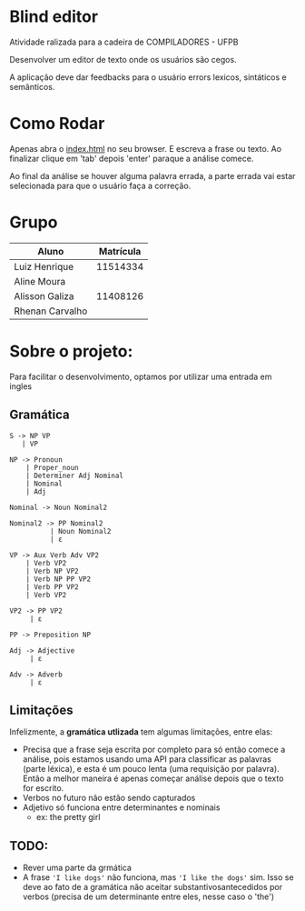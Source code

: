 # Blind editor
 
Atividade ralizada para a cadeira de COMPILADORES - UFPB
 
Desenvolver um editor de texto onde os usuários são cegos.
 
A aplicação deve dar feedbacks para o usuário errors lexicos, sintáticos e semânticos.
 
# Como Rodar
 
Apenas abra o [index.html](index.html) no seu browser. E escreva a frase ou texto. Ao finalizar clique em 'tab' depois 'enter' paraque a análise comece.
 
Ao final da análise se houver alguma palavra errada, a parte errada vai estar selecionada para que o usuário faça a correção.
 
 
# Grupo
 
Aluno | Matrícula
-----| ----
Luiz Henrique | 11514334
Aline Moura | 
Alisson Galiza | 11408126
Rhenan Carvalho |
 
 
# Sobre o projeto:
 
Para facilitar o desenvolvimento, optamos por utilizar uma entrada em ingles

## Gramática

    S -> NP VP
       | VP

    NP -> Pronoun
        | Proper_noun
        | Determiner Adj Nominal
        | Nominal
        | Adj

    Nominal -> Noun Nominal2

    Nominal2 -> PP Nominal2
              | Noun Nominal2
              | ε

    VP -> Aux Verb Adv VP2
        | Verb VP2
        | Verb NP VP2
        | Verb NP PP VP2
        | Verb PP VP2
        | Verb VP2

    VP2 -> PP VP2
         | ε

    PP -> Preposition NP

    Adj -> Adjective
         | ε

    Adv -> Adverb
         | ε




<!-- ## Gramática
 
[Explicações sobre a gramática utilizada](https://web.stanford.edu/~jurafsky/slp3/10.pdf)
 
![](gramatica.png) -->
 
## Limitações
Infelizmente, a **gramática utlizada** tem algumas limitações, entre elas:
 
- Precisa que a frase seja escrita por completo para só então comece a análise, pois estamos usando uma API para classificar as palavras (parte léxica), e esta é um pouco  lenta (uma requisição por palavra). Então a melhor maneira é apenas começar  análise depois que o texto for escrito.
- Verbos no futuro não estão sendo capturados
- Adjetivo só funciona entre determinantes e nominais
    - ex: the pretty girl
 
## TODO:
 
- Rever uma parte da grmática
- A frase `'I like dogs'` não funciona, mas `'I like the dogs'` sim. Isso se deve ao fato de a gramática não aceitar substantivosantecedidos por verbos (precisa de um  determinante entre eles, nesse caso o 'the')

 
<!-- - Teste automatico para as frases
    - it is raining
    - the book is on the table
    - the dog are sleeping
    - the dog is sleeping
    - the dogs are sleeping
    - the dogs is sleeping -->
